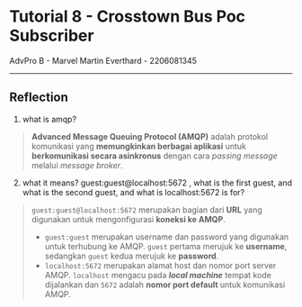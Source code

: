 # Tutorial 8 - Crosstown Bus Poc Subscriber
AdvPro B - Marvel Martin Everthard - 2206081345

---

## Reflection
1. what is amqp?
> **Advanced Message Queuing Protocol (AMQP)** adalah protokol komunikasi yang **memungkinkan berbagai aplikasi** untuk **berkomunikasi secara asinkronus** dengan cara _passing message_ melalui _message broker_.

2. what it means? guest:guest@localhost:5672 , what is the first guest, and what is
the second guest, and what is localhost:5672 is for?
> `guest:guest@localhost:5672` merupakan bagian dari **URL** yang digunakan untuk mengonfigurasi **koneksi ke AMQP**.
> - `guest:guest` merupakan username dan password yang digunakan untuk terhubung ke AMQP. `guest` pertama merujuk ke **username**, sedangkan `guest` kedua merujuk ke **password**.
> - `localhost:5672` merupakan alamat host dan nomor port server AMQP. `localhost` mengacu pada **_local machine_** tempat kode dijalankan dan `5672` adalah **nomor port default** untuk komunikasi AMQP.
